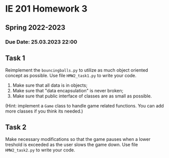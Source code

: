 # IE 201 Homework 3
## Spring 2022-2023
### Due Date: 25.03.2023 22:00

## Task 1

Reimplement the `bouncingballs.py` to utilize as much object oriented concept as possible. Use file `HMW2_task1.py` to write your code.

1. Make sure that all data is in objects;
2. Make sure that "data encapsulation" is never broken;
3. Make sure that public interface of classes are as small as possible.

(Hint: implement a `Game` class to handle game related functions. You can add more classes if you think its needed.)

## Task 2

Make necessary modifications so that the game pauses when a lower treshold is exceeded as the user slows the game down. Use file `HMW2_task2.py` to write your code.
